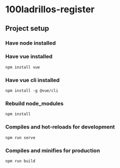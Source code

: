 # 100ladrillos-register

## Project setup

### Have node installed

### Have vue installed

```
npm install vue
```

### Have vue cli installed

```
npm install -g @vue/cli
```

### Rebuild node_modules

```
npm install
```

### Compiles and hot-reloads for development
```
npm run serve
```

### Compiles and minifies for production
```
npm run build
```
